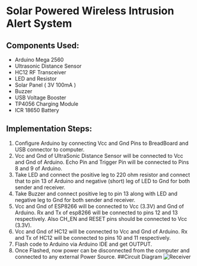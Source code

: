 # Solar Powered Wireless Intrusion Alert System
## Components Used:
- Arduino Mega 2560
- Ultrasonic Distance Sensor
- HC12 RF Transceiver
- LED and Resistor
- Solar Panel ( 3V 100mA )
- Buzzer
- USB Voltage Booster
- TP4056 Charging Module
- ICR 18650 Battery
## Implementation Steps:
1. Configure Arduino by connecting Vcc and Gnd Pins to BreadBoard and USB connector to computer.
2. Vcc and Gnd of UltraSonic Distance Sensor will be connected to Vcc and Gnd of Arduino. Echo Pin and Trigger Pin will be connected to Pins 8 and 9 of Arduino.
3. Take LED and connect the positive leg to 220 ohm resistor and connect that to pin 13 of Arduino and negative (short) leg of LED to Gnd for both sender and receiver.
4. Take Buzzer and connect positive leg to pin 13 along with LED and negative leg to Gnd for both sender and receiver.
5. Vcc and Gnd of ESP8266 will be connected to Vcc (3.3V) and Gnd of Arduino. Rx and Tx of esp8266 will be connected to pins 12 and 13 respectively. Also CH_EN and RESET pins should be connected to Vcc (3.3V).
6. Vcc and Gnd of HC12 will be connected to Vcc and Gnd of Arduino. Rx and Tx of HC12 will be connected to pins 10 and 11 respectively.
7. Flash code to Arduino via Arduino IDE and get OUTPUT.
8. Once Flashed, now power can be disconnected from the computer and connected to any external Power Source.
##Circuit Diagram
![Receiver](https://github.com/rohanvparanjpe/intrusion_alert_system/blob/master/receiver.JPG?raw=true)
